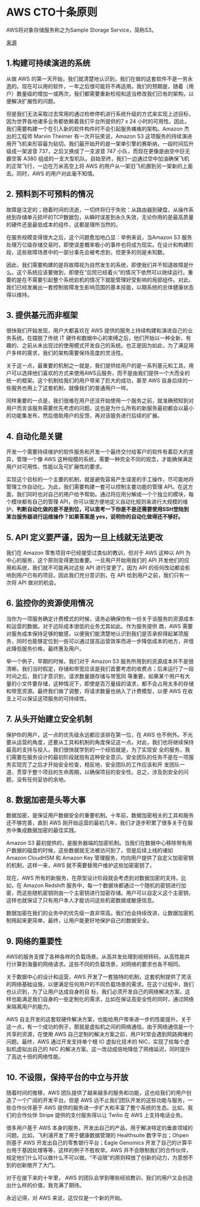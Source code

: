 # AWS CTO十条原则

AWS将对象存储服务称之为Sample Storage Service，简称S3。

[来源](https://aws.amazon.com/cn/blogs/china/10-lessons-from-10-years-of-aws/)

## **1.构建可持续演进的系统**

从做 AWS 的第一天开始，我们就清楚地认识到，我们在做的这套软件不是一劳永逸的。现在可以用的软件，一年之后很可能将不再适用。我们的预期是，随着（用户）数量级的增加一或两次，我们都需要重新检视和适当修改我们已有的架构，以便解决扩展性的问题。

但是我们无法采取过去常用的通过检修停机进行系统升级的方式来实现上述目标，因为世界各地诸多业务都依赖着我们平台所提供的7 x 24 小时的可用性。因此，我们需要构建一个在引入新的软件构件时不会引起服务瘫痪的架构。Amazon 杰出的工程师 Marvin Theimer 有一次开玩笑说，Amazon S3 这项服务的持续演进用开飞机来形容最为贴切。我们最开始开的是一架单引擎的赛斯纳，一段时间后升级成一架波音 737，之后又换成了一支波音 747 小队，而现在更像是由空中巨无霸空客 A380 组成的一支大型机队。自始至终，我们一边通过空中加油确保飞机的正常飞行，一边在万米高空上将 AWS 的用户从一架旧飞机挪到另一架新的上面去。同时，AWS 的用户对此毫不知情。

## **2. 预料到不可预料的情况**

故障是注定的；随着时间的流逝，一切终将归于失败：从路由器到硬盘，从操作系统到存储单元损坏的TCP数据包，从瞬时误差到永久失效，无论你用的是最高质量的硬件还是最低成本的组件，这都是理所当然的。

在服务规模变得很大之后，这个问题愈加地凸显：举例来说，当Amazon S3 服务处理万亿级存储交易时，即使误差概率极小的事件也将成为现实。在设计和构建阶段，这些故障场景中的一部分事先会被考虑到，但更多的则是未知数。

因此，我们需要构建的是将故障视为自然发生的系统，即使我们并不知道故障是什么。这个系统应该要做到，即使在“后院已经着火”的情况下依然可以继续运行。重要的是在不需要引起整个系统宕机的情况下就能管理好受影响的局部组件。对此，我们已经发展出一套控制故障发生影响范围的基本技能，以期系统的总体健康状态得以维持。

## **3. 提供基元而非框架**

很快我们开始发现，用户大都喜欢在 AWS 提供的服务上持续构建和演进自己的业务系统。在摆脱了传统 IT 硬件和数据中心的束缚之后，他们开始以一种全新、有趣的、之前从未出现过的使用模式开发自己的系统。也正是因为如此，为了满足用户多样的需求，我们的架构需要保持高度的灵活性。

关于这一点，最重要的机制之一就是，我们提供给用户的是一系列基元和工具，用户可以选择他们喜欢的方式来使用AWS云服务，而不是由我们提供一个大而全的统一的框架。这个机制给我们的用户带来了巨大的成功，甚至 AWS 自身后续的一些服务也用上了这套机制，就像我们的普通用户一样。

同样重要的一点是，我们很难在用户还没开始使用一个服务之前，就准确预知到对用户而言该服务需要优先考虑的问题。这也是为什么所有的新服务最初都会以最小的功能集发布，然后借助用户的反馈，再对该服务进行后续的扩展。

## **4. 自动化是关键**

开发一个需要持续维护的软件服务和开发一个最终交付给客户的软件有着巨大的差异，管理一个像 AWS 这种规模的系统，需要一种完全不同的观念，才能确保满足用户对可用性、性能以及可扩展性的要求。

实现这个目标的一个主要的机制，就是避免容易产生误差的手工操作，尽可能地将管理工作自动化。为此，我们需要构建一套可以控制主要功能的管理 API。在这方面，我们同时也对自己的用户给予帮助。通过将应用分解成一个个独立的模块，每个模块都有自己的管理 API，你可以很方便地定义自动化规则来进行大规模的维护。**判断自动化做的是不是到位，可以思考一下你是不是还需要使用SSH登陆到某台服务器进行运维操作？如果答案是 yes，说明你的自动化做得还不够好。**

## **5. API 定义要严谨，因为一旦上**线就无法更改

我们在 Amazon 零售项目中已经接受过类似的教训，但对于 AWS 这种以 API 为中心的服务，这个原则变得更加重要。一旦用户开始用我们的 API 开发他们的应用和系统，我们就不可能再对这些 API 进行变更了。因为 API 的任何改动都会影响到用户已有的项目。因此我们充分意识到，在 API 给到用户之前，我们只有一次将 API 做对的机会。

## **6. 监控你的资源使用情况**

当你为一项服务确定计费模式的时候，请务必确保你有一份关于该服务的资源成本和运营的数据。对于边际成本很低的业务尤其如此。作为服务提供 商，AWS 需要对服务成本保持足够的敏感，以便我们能清楚地认识到我们是否承担得起某项服务，同时也能够定位到一些可以通过提高运营效率而进一步降低成本的地方，并借此降低服务价格，最终惠及用户。

举一个例子，早期的时候，我们对于 Amazon S3 服务所用到的资源成本并不是很清晰。我们当时假定，存储和带宽应该是我们首要考虑的收费点；后来运行了一段时间之后，我们才意识到，请求数量跟存储与带宽同 等重要。如果某个用户有大量的小文件要存储，这种情况下，即使是百万量级的请求，都不会占用太多的存储和带宽资源。最终我们做了调整，将请求数量也纳入了计费模型，以便 AWS 在收支上可以保证这项服务的可持续性。

## **7. 从头开始建立安全机制**

保护你的用户，这一点的优先级永远都应该排在第一位，在 AWS 也不例外。不光要从运营的角度，还要从工具和机制的角度保证这一点。对此，我们也将继续保持最高的支持与投入。我们很快就学到的一个经验就是，为了实现安 全的服务，我们需要在服务设计的最初阶段就抱有这种安全意识。安全团队的任务不是在一项服务实现完了之后才开始安全检查，相反地，安全团队的工作应该和开 发团队一道，贯穿于整个项目的生命周期，以确保项目的安全性。总之，涉及到安全的问题，没有任何妥协的余地。

## **8. 数据加密是头等大事**

数据加密，是保证用户数据安全的重要机制。十年前，数据加密相关的工具和服务还不够完善，直到 AWS 刚开始运营的最初几年，我们才逐步积累了很多关于在服务中集成数据加密的最佳实践。

Amazon S3 最初提供的，是服务器端的加密机制。当我们在数据中心移除带有用户数据的磁盘的时候，这些数据就无法被访问到了。但是后续上线的诸如 Amazon CloudHSM 和 Amazon Key 管理服务，均向用户提供了自定义加密密钥的机制，这样一来，AWS 就不需要替用户维护这些加密密钥了。

现在，AWS 所有的新服务，在原型设计阶段就会考虑到对数据加密的支持。比如，在 Amazon Redshift 服务中，每一个数据块都通过一个随机的密钥进行加密，而这些随机密钥则由一个主密钥进行加密存储。用户可以自定义这个主密钥，这样也就保证了只有用户本人才能访问这些机密数据或敏感信息。

数据加密在我们的业务中的优先级一直非常高。我们也会持续改进，让数据加密机制用起来更简单，最终，让用户能更好地保护自己的数据安全。

## **9. 网络的重要性**

AWS的服务支撑了各种各样的负载场景。从高并发处理到视频转码，从高性能并行计算到海量的网络请求。这些不同的负载场景，对网络的要求也各不相同。

关于数据中心的设计和运营，AWS 开发了一套独特的机制，这套机制提供了灵活的网络基础设施，以便满足任何用户的不同负载场景的需求。在这个过程中，我们也认识到，为了让用户达成自身的目 标，我们必须开发自己的网络解决方案。这样也能满足我们自身的一些定制化的需求，比如在保证高安全性的同时，通过网络来隔离用户的能力。

AWS 自主开发的这套软硬件解决方案，也能给用户带来进一步的性能提升。关于这一点，有一个成功的例子，那就是虚拟机之间的网络通信。由于网络通信是一个共享的资源，在使用 AWS 自己定制的解决方案之前，用户时常会遇到网路拥堵的问题。最终，AWS 通过开发支持单个根 IO 虚拟化技术的 NIC，实现了给每个虚拟机虚拟出自己的 NIC 的解决方案。这一改动成倍地降低了网络延迟，同时提升了高达十倍的网络性能。

## **10. 不设限，保持平台的中立与开放**

随着时间的推移，AWS 团队提供了越来越多的服务和功能，这也给我们的用户创造了一个广阔的开发平台。但是 AWS 远不止我们团队开发的这些功能与服务，一些合作伙伴基于 AWS 提供的服务进一步扩大和丰富了整个系统的生态。比如，我们的合作伙伴 Stripe 提供的支付服务得以让 Twilio 在 AWS 上支持电话业务。

很多用户基于 AWS 本身的服务，开发出自己的产品，用于解决特定的垂直领域的问题。比如，飞利浦开发了用于健康数据管理的 Healthsuite 数字平台；Ohpen 则基于 AWS 开发出自己的零售银行平台；Eagle Genomics 开发了自己的计算平台用于基因处理等等，这样的例子不胜枚举。AWS 并不会限制我们的合作伙伴，规定他们什么可以做什么不可以做。“不设限”的原则释放了创新的动力，为意想不到的创新敞开了大门。

对于在接下来的十年里， AWS 的团队会学到哪些经验教训，我们的用户又会创造出什么样的价值，我充满了期待。

永远记得，对 AWS 来说，这仅仅是一个新的开始。

